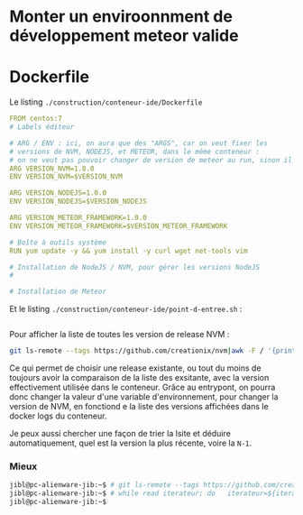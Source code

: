 # Monter un enviroonnment de développement meteor valide

# Dockerfile

Le listing `./construction/conteneur-ide/Dockerfile`
```yaml
FROM centos:7
# Labels éditeur

# ARG / ENV : ici, on aura que des "ARGS", car on veut fixer les 
# versions de NVM, NODEJS, et METEOR, dans le même conteneur : 
# on ne veut pas pouvoir changer de version de meteor au run, sinon il fautdrait une installation, ou alors pourquoi pas un ENTRYPOINT, les CMD étant topujours ajoutés au ENTRYPOINT...
ARG VERSION_NVM=1.0.0
ENV VERSION_NVM=$VERSION_NVM

ARG VERSION_NODEJS=1.0.0
ENV VERSION_NODEJS=$VERSION_NODEJS

ARG VERSION_METEOR_FRAMEWORK=1.0.0
ENV VERSION_METEOR_FRAMEWORK=$VERSION_METEOR_FRAMEWORK

# Boîte à outils système
RUN yum update -y && yum install -y curl wget net-tools vim 

# Installation de NodeJS / NVM, pour gérer les versions NodeJS
# 

# Installation de Meteor


```
Et le listing `./construction/conteneur-ide/point-d-entree.sh` : 
```bash

```

Pour afficher la liste de toutes les version de release NVM :
```bash
git ls-remote --tags https://github.com/creationix/nvm|awk -F / '{print $3}'|awk -F ^ '{print $1}'
```
Ce qui permet de choisir une release existante, ou tout du moins de toujours avoir la comparaison de la liste des exsitante, avec la version effectivement utilisée dans le conteneur. 
Grâce au entrypont, on pourra donc changer la valeur d'une variable d'environnement, pour changer la version de NVM, en fonctiond e la liste des versions affichées dans le docker logs du conteneur.

Je peux aussi chercher une façon de trier la lsite et déduire automatiquement, quel est la version la plus récente, voire la `N-1`.


### Mieux

```bash
jibl@pc-alienware-jib:~$ # git ls-remote --tags https://github.com/creationix/nvm|awk -F / '{print $3}'|awk -F ^ '{print $1}' >> liste-versions-avec-v.kytes 
jibl@pc-alienware-jib:~$ # while read iterateur; do   iterateur=${iterateur#"v"} ; echo "$iterateur" >> ./liste-versions-NVM-a-trier-$(date '+%Y-%m-%dday_%Hh-%Mmin-%Ssec').kytes; done <./liste-versions-avec-v.kytes 
jibl@pc-alienware-jib:~$ 

```
